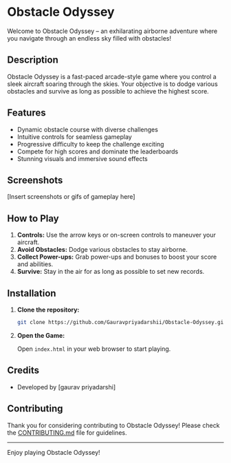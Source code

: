 # Obstacle Odyssey

Welcome to Obstacle Odyssey – an exhilarating airborne adventure where you navigate through an endless sky filled with obstacles!

## Description

Obstacle Odyssey is a fast-paced arcade-style game where you control a sleek aircraft soaring through the skies. Your objective is to dodge various obstacles and survive as long as possible to achieve the highest score.

## Features

- Dynamic obstacle course with diverse challenges
- Intuitive controls for seamless gameplay
- Progressive difficulty to keep the challenge exciting
- Compete for high scores and dominate the leaderboards
- Stunning visuals and immersive sound effects

## Screenshots

[Insert screenshots or gifs of gameplay here]

## How to Play

1. **Controls:** Use the arrow keys or on-screen controls to maneuver your aircraft.
2. **Avoid Obstacles:** Dodge various obstacles to stay airborne.
3. **Collect Power-ups:** Grab power-ups and bonuses to boost your score and abilities.
4. **Survive:** Stay in the air for as long as possible to set new records.

## Installation

1. **Clone the repository:**

    ```bash
    git clone https://github.com/Gauravpriyadarshii/Obstacle-Odyssey.git
    ```

2. **Open the Game:**

    Open `index.html` in your web browser to start playing.

## Credits

- Developed by [gaurav priyadarshi]


## Contributing

Thank you for considering contributing to Obstacle Odyssey! Please check the [CONTRIBUTING.md](CONTRIBUTING.md) file for guidelines.

---

Enjoy playing Obstacle Odyssey!
